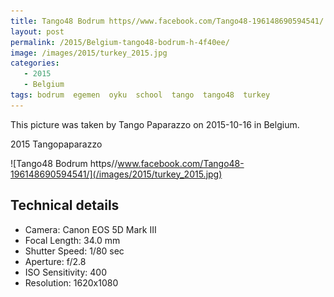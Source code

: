 ```yaml
---
title: Tango48 Bodrum https//www.facebook.com/Tango48-196148690594541/
layout: post
permalink: /2015/Belgium-tango48-bodrum-h-4f40ee/
image: /images/2015/turkey_2015.jpg
categories:
   - 2015
   - Belgium
tags: bodrum  egemen  oyku  school  tango  tango48  turkey
---
```

   
This picture was taken by Tango Paparazzo on 2015-10-16 in Belgium.

2015 Tangopaparazzo

![Tango48 Bodrum https//www.facebook.com/Tango48-196148690594541/](/images/2015/turkey_2015.jpg)

## Technical details
* <i class="fa-solid fa-camera"></i> Camera: Canon EOS 5D Mark III
* <i class="fa-solid fa-square-caret-left"></i> Focal Length: 34.0 mm
* <i class="fa-solid fa-stopwatch"></i> Shutter Speed: 1/80 sec
* <i class="fa-solid fa-circle-dot"></i> Aperture: f/2.8
* <i class="fa-solid fa-lightbulb"></i> ISO Sensitivity: 400
* <i class="fa-solid fa-square-full"></i> Resolution: 1620x1080
